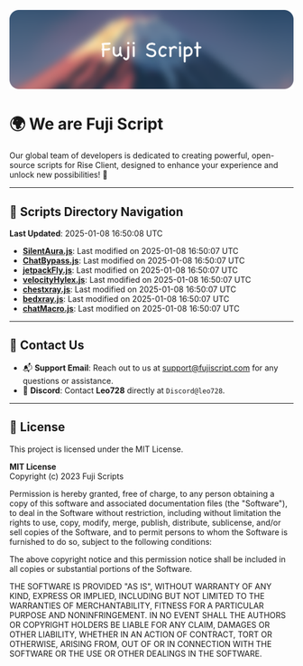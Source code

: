 ![Banner](.github/b.webp)

# 🌍 **We are Fuji Script**

Our global team of developers is dedicated to creating powerful, open-source scripts for Rise Client, designed to enhance your experience and unlock new possibilities! 🌟

---
<!-- SCRIPTS_NAVIGATION_START -->
## 📂 **Scripts Directory Navigation**

**Last Updated**: 2025-01-08 16:50:08 UTC

- **[SilentAura.js](scripts/SilentAura.js)**: Last modified on 2025-01-08 16:50:07 UTC
- **[ChatBypass.js](scripts/ChatBypass.js)**: Last modified on 2025-01-08 16:50:07 UTC
- **[jetpackFly.js](scripts/jetpackFly.js)**: Last modified on 2025-01-08 16:50:07 UTC
- **[velocityHylex.js](scripts/velocityHylex.js)**: Last modified on 2025-01-08 16:50:07 UTC
- **[chestxray.js](scripts/chestxray.js)**: Last modified on 2025-01-08 16:50:07 UTC
- **[bedxray.js](scripts/bedxray.js)**: Last modified on 2025-01-08 16:50:07 UTC
- **[chatMacro.js](scripts/chatMacro.js)**: Last modified on 2025-01-08 16:50:07 UTC

<!-- SCRIPTS_NAVIGATION_END -->

---

## 💬 **Contact Us**  
- 📬 **Support Email**: Reach out to us at [support@fujiscript.com](mailto:support@fujiscript.com) for any questions or assistance.  
- 💬 **Discord**: Contact **Leo728** directly at `Discord@leo728`.

---

## 📜 **License**

This project is licensed under the MIT License.  

**MIT License**  
Copyright (c) 2023 Fuji Scripts  

Permission is hereby granted, free of charge, to any person obtaining a copy of this software and associated documentation files (the "Software"), to deal in the Software without restriction, including without limitation the rights to use, copy, modify, merge, publish, distribute, sublicense, and/or sell copies of the Software, and to permit persons to whom the Software is furnished to do so, subject to the following conditions:  

The above copyright notice and this permission notice shall be included in all copies or substantial portions of the Software.  

THE SOFTWARE IS PROVIDED "AS IS", WITHOUT WARRANTY OF ANY KIND, EXPRESS OR IMPLIED, INCLUDING BUT NOT LIMITED TO THE WARRANTIES OF MERCHANTABILITY, FITNESS FOR A PARTICULAR PURPOSE AND NONINFRINGEMENT. IN NO EVENT SHALL THE AUTHORS OR COPYRIGHT HOLDERS BE LIABLE FOR ANY CLAIM, DAMAGES OR OTHER LIABILITY, WHETHER IN AN ACTION OF CONTRACT, TORT OR OTHERWISE, ARISING FROM, OUT OF OR IN CONNECTION WITH THE SOFTWARE OR THE USE OR OTHER DEALINGS IN THE SOFTWARE.  

